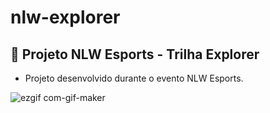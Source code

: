 # nlw-explorer

## 🚀 Projeto NLW Esports - Trilha Explorer
* Projeto desenvolvido durante o evento NLW Esports.

![ezgif com-gif-maker](https://user-images.githubusercontent.com/66572621/190286309-1ec0224e-c42e-4abf-9e6c-985e5df192ef.gif)
